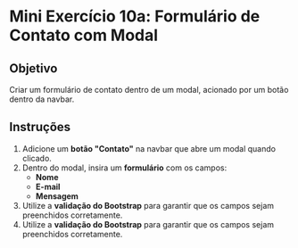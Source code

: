 # Mini Exercício 10a: Formulário de Contato com Modal

## Objetivo  
Criar um formulário de contato dentro de um modal, acionado por um botão dentro da navbar.

## Instruções

1. Adicione um **botão "Contato"** na navbar que abre um modal quando clicado.
2. Dentro do modal, insira um **formulário** com os campos:
   - **Nome**
   - **E-mail**
   - **Mensagem**
3. Utilize a **validação do Bootstrap** para garantir que os campos sejam preenchidos corretamente.
3. Utilize a **validação do Bootstrap** para garantir que os campos sejam preenchidos corretamente.
